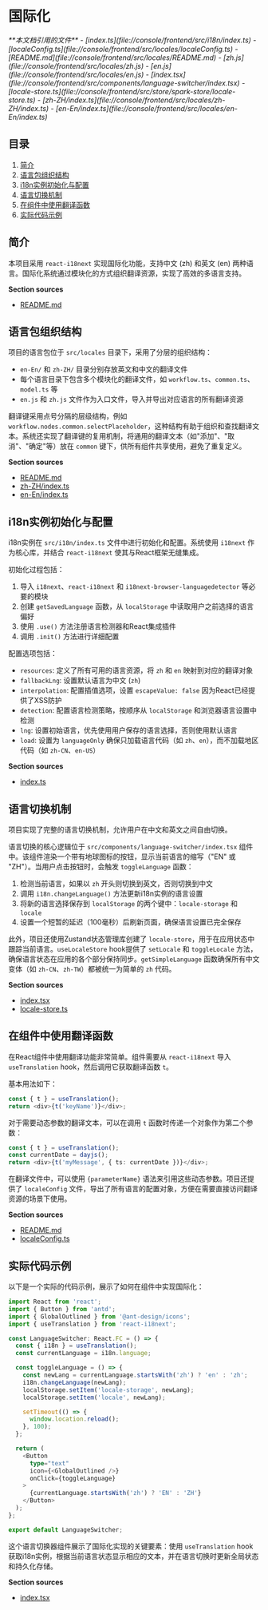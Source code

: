 # 国际化

<cite>
**本文档引用的文件**
- [index.ts](file://console/frontend/src/i18n/index.ts)
- [localeConfig.ts](file://console/frontend/src/locales/localeConfig.ts)
- [README.md](file://console/frontend/src/locales/README.md)
- [zh.js](file://console/frontend/src/locales/zh.js)
- [en.js](file://console/frontend/src/locales/en.js)
- [index.tsx](file://console/frontend/src/components/language-switcher/index.tsx)
- [locale-store.ts](file://console/frontend/src/store/spark-store/locale-store.ts)
- [zh-ZH/index.ts](file://console/frontend/src/locales/zh-ZH/index.ts)
- [en-En/index.ts](file://console/frontend/src/locales/en-En/index.ts)
</cite>

## 目录
1. [简介](#简介)
2. [语言包组织结构](#语言包组织结构)
3. [i18n实例初始化与配置](#i18n实例初始化与配置)
4. [语言切换机制](#语言切换机制)
5. [在组件中使用翻译函数](#在组件中使用翻译函数)
6. [实际代码示例](#实际代码示例)

## 简介

本项目采用 `react-i18next` 实现国际化功能，支持中文 (zh) 和英文 (en) 两种语言。国际化系统通过模块化的方式组织翻译资源，实现了高效的多语言支持。

**Section sources**
- [README.md](file://console/frontend/src/locales/README.md)

## 语言包组织结构

项目的语言包位于 `src/locales` 目录下，采用了分层的组织结构：

- `en-En/` 和 `zh-ZH/` 目录分别存放英文和中文的翻译文件
- 每个语言目录下包含多个模块化的翻译文件，如 `workflow.ts`、`common.ts`、`model.ts` 等
- `en.js` 和 `zh.js` 文件作为入口文件，导入并导出对应语言的所有翻译资源

翻译键采用点号分隔的层级结构，例如 `workflow.nodes.common.selectPlaceholder`，这种结构有助于组织和查找翻译文本。系统还实现了翻译键的复用机制，将通用的翻译文本（如"添加"、"取消"、"确定"等）放在 `common` 键下，供所有组件共享使用，避免了重复定义。

**Section sources**
- [README.md](file://console/frontend/src/locales/README.md)
- [zh-ZH/index.ts](file://console/frontend/src/locales/zh-ZH/index.ts)
- [en-En/index.ts](file://console/frontend/src/locales/en-En/index.ts)

## i18n实例初始化与配置

i18n实例在 `src/i18n/index.ts` 文件中进行初始化和配置。系统使用 `i18next` 作为核心库，并结合 `react-i18next` 使其与React框架无缝集成。

初始化过程包括：
1. 导入 `i18next`、`react-i18next` 和 `i18next-browser-languagedetector` 等必要的模块
2. 创建 `getSavedLanguage` 函数，从 `localStorage` 中读取用户之前选择的语言偏好
3. 使用 `.use()` 方法注册语言检测器和React集成插件
4. 调用 `.init()` 方法进行详细配置

配置选项包括：
- `resources`: 定义了所有可用的语言资源，将 `zh` 和 `en` 映射到对应的翻译对象
- `fallbackLng`: 设置默认语言为中文 (`zh`)
- `interpolation`: 配置插值选项，设置 `escapeValue: false` 因为React已经提供了XSS防护
- `detection`: 配置语言检测策略，按顺序从 `localStorage` 和浏览器语言设置中检测
- `lng`: 设置初始语言，优先使用用户保存的语言选择，否则使用默认语言
- `load`: 设置为 `languageOnly` 确保只加载语言代码（如 `zh`、`en`），而不加载地区代码（如 `zh-CN`、`en-US`）

**Section sources**
- [index.ts](file://console/frontend/src/i18n/index.ts)

## 语言切换机制

项目实现了完整的语言切换机制，允许用户在中文和英文之间自由切换。

语言切换的核心逻辑位于 `src/components/language-switcher/index.tsx` 组件中。该组件渲染一个带有地球图标的按钮，显示当前语言的缩写（"EN" 或 "ZH"）。当用户点击按钮时，会触发 `toggleLanguage` 函数：

1. 检测当前语言，如果以 `zh` 开头则切换到英文，否则切换到中文
2. 调用 `i18n.changeLanguage()` 方法更新i18n实例的语言设置
3. 将新的语言选择保存到 `localStorage` 的两个键中：`locale-storage` 和 `locale`
4. 设置一个短暂的延迟（100毫秒）后刷新页面，确保语言设置已完全保存

此外，项目还使用Zustand状态管理库创建了 `locale-store`，用于在应用状态中跟踪当前语言。`useLocaleStore` hook提供了 `setLocale` 和 `toggleLocale` 方法，确保语言状态在应用的各个部分保持同步。`getSimpleLanguage` 函数确保所有中文变体（如 `zh-CN`、`zh-TW`）都被统一为简单的 `zh` 代码。

**Section sources**
- [index.tsx](file://console/frontend/src/components/language-switcher/index.tsx)
- [locale-store.ts](file://console/frontend/src/store/spark-store/locale-store.ts)

## 在组件中使用翻译函数

在React组件中使用翻译功能非常简单。组件需要从 `react-i18next` 导入 `useTranslation` hook，然后调用它获取翻译函数 `t`。

基本用法如下：
```typescript
const { t } = useTranslation();
return <div>{t('keyName')}</div>;
```

对于需要动态参数的翻译文本，可以在调用 `t` 函数时传递一个对象作为第二个参数：
```typescript
const { t } = useTranslation();
const currentDate = dayjs();
return <div>{t('myMessage', { ts: currentDate })}</div>;
```

在翻译文件中，可以使用 `{parameterName}` 语法来引用这些动态参数。项目还提供了 `localeConfig` 文件，导出了所有语言的配置对象，方便在需要直接访问翻译资源的场景下使用。

**Section sources**
- [README.md](file://console/frontend/src/locales/README.md)
- [localeConfig.ts](file://console/frontend/src/locales/localeConfig.ts)

## 实际代码示例

以下是一个实际的代码示例，展示了如何在组件中实现国际化：

```typescript
import React from 'react';
import { Button } from 'antd';
import { GlobalOutlined } from '@ant-design/icons';
import { useTranslation } from 'react-i18next';

const LanguageSwitcher: React.FC = () => {
  const { i18n } = useTranslation();
  const currentLanguage = i18n.language;

  const toggleLanguage = () => {
    const newLang = currentLanguage.startsWith('zh') ? 'en' : 'zh';
    i18n.changeLanguage(newLang);
    localStorage.setItem('locale-storage', newLang);
    localStorage.setItem('locale', newLang);

    setTimeout(() => {
      window.location.reload();
    }, 100);
  };

  return (
    <Button
      type="text"
      icon={<GlobalOutlined />}
      onClick={toggleLanguage}
    >
      {currentLanguage.startsWith('zh') ? 'EN' : 'ZH'}
    </Button>
  );
};

export default LanguageSwitcher;
```

这个语言切换器组件展示了国际化实现的关键要素：使用 `useTranslation` hook 获取i18n实例，根据当前语言状态显示相应的文本，并在语言切换时更新全局状态和持久化存储。

**Section sources**
- [index.tsx](file://console/frontend/src/components/language-switcher/index.tsx)